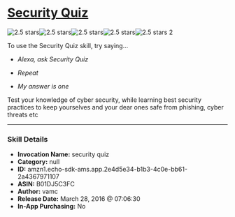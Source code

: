 # [Security Quiz](http://alexa.amazon.com/#skills/amzn1.echo-sdk-ams.app.2e4d5e34-b1b3-4c0e-bb61-2a4367971107)
![2.5 stars](../../images/ic_star_black_18dp_1x.png)![2.5 stars](../../images/ic_star_black_18dp_1x.png)![2.5 stars](../../images/ic_star_half_black_18dp_1x.png)![2.5 stars](../../images/ic_star_border_black_18dp_1x.png)![2.5 stars](../../images/ic_star_border_black_18dp_1x.png) 2

To use the Security Quiz skill, try saying...

* *Alexa, ask Security Quiz*

* *Repeat*

* *My answer is one*

Test your knowledge of cyber security, while learning best security practices to keep yourselves and your dear ones safe from phishing, cyber threats etc

***

### Skill Details

* **Invocation Name:** security quiz
* **Category:** null
* **ID:** amzn1.echo-sdk-ams.app.2e4d5e34-b1b3-4c0e-bb61-2a4367971107
* **ASIN:** B01DJ5C3FC
* **Author:** vamc
* **Release Date:** March 28, 2016 @ 07:06:30
* **In-App Purchasing:** No
